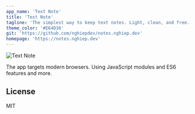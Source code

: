 ```yaml
---
app_name: 'Text Note'
title: 'Text Note'
tagline: 'The simplest way to keep text notes. Light, clean, and free. No Ads, no sign up, no monitoring, nothing. Free forever. Never expired.'
theme_color: '#E64D36'
git: 'https://github.com/nghiepdev/notes.nghiep.dev'
homepage: 'https://notes.nghiep.dev'
---
```


![Text Note](https://raw.githubusercontent.com/nghiepdev/notes.nghiep.dev/main/screenshot.png)

The app targets modern browsers. Using JavaScript modules and ES6 features and more.

## License

MIT
